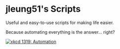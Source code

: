 # jleung51's Scripts

Useful and easy-to-use scripts for making life easier.

Because automating everything is the answer... right?

[![xkcd 1319: Automation](https://imgs.xkcd.com/comics/automation.png)](https://xkcd.com/1319/)
